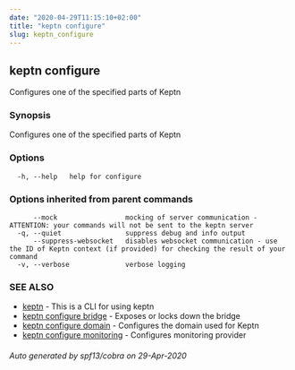 ```yaml
---
date: "2020-04-29T11:15:10+02:00"
title: "keptn configure"
slug: keptn_configure
---
```

## keptn configure

Configures one of the specified parts of Keptn

### Synopsis

Configures one of the specified parts of Keptn

### Options

```
  -h, --help   help for configure
```

### Options inherited from parent commands

```
      --mock                 mocking of server communication - ATTENTION: your commands will not be sent to the keptn server
  -q, --quiet                suppress debug and info output
      --suppress-websocket   disables websocket communication - use the ID of Keptn context (if provided) for checking the result of your command
  -v, --verbose              verbose logging
```

### SEE ALSO

* [keptn](../keptn/)	 - This is a CLI for using keptn
* [keptn configure bridge](../keptn_configure_bridge/)	 - Exposes or locks down the bridge
* [keptn configure domain](../keptn_configure_domain/)	 - Configures the domain used for Keptn
* [keptn configure monitoring](../keptn_configure_monitoring/)	 - Configures monitoring provider

###### Auto generated by spf13/cobra on 29-Apr-2020
